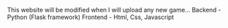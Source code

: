 This website will be modified when I will upload any new game...
Backend - Python (Flask framework)
Frontend - Html, Css, Javascript

